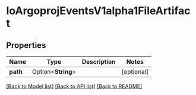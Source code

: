 # IoArgoprojEventsV1alpha1FileArtifact

## Properties

Name | Type | Description | Notes
------------ | ------------- | ------------- | -------------
**path** | Option<**String**> |  | [optional]

[[Back to Model list]](../README.md#documentation-for-models) [[Back to API list]](../README.md#documentation-for-api-endpoints) [[Back to README]](../README.md)


